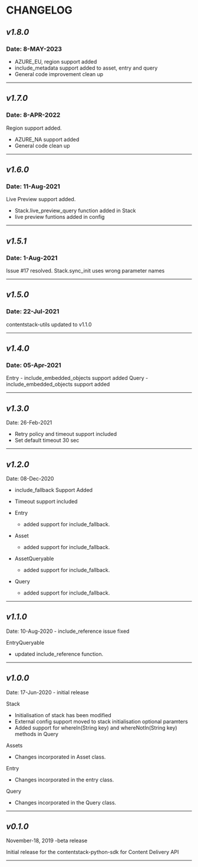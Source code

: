 # CHANGELOG

## _v1.8.0_

### **Date: 8-MAY-2023**

- AZURE_EU, region support added
- include_metadata support added to asset, entry and query
- General code improvement clean up

---

## _v1.7.0_

### **Date: 8-APR-2022**

Region support added.

- AZURE_NA support added
- General code clean up

---

## _v1.6.0_

### **Date: 11-Aug-2021**

Live Preview support added.

- Stack.live_preview_query function added in Stack
- live preview funtions added in config

---

## _v1.5.1_

### **Date: 1-Aug-2021**

Issue #17 resolved.
Stack.sync_init uses wrong parameter names

---

## _v1.5.0_

### **Date: 22-Jul-2021**

contentstack-utils updated to v1.1.0

---

## _v1.4.0_

### **Date: 05-Apr-2021**

Entry - include_embedded_objects support added
Query - include_embedded_objects support added

---

## _v1.3.0_

Date: 26-Feb-2021

- Retry policy and timeout support included
- Set default timeout 30 sec

---

## _v1.2.0_

Date: 08-Dec-2020

- include_fallback Support Added
- Timeout support included

- Entry
    - added support for include_fallback.
- Asset
    - added support for include_fallback.
- AssetQueryable
    - added support for include_fallback.
- Query
    - added support for include_fallback.

---

## _v1.1.0_

Date: 10-Aug-2020 - include_reference issue fixed

EntryQueryable

- updated include_reference function.

---

## _v1.0.0_

Date: 17-Jun-2020 - initial release

Stack

- Initialisation of stack has been modified
- External config support moved to stack initialisation optional paramters
- Added support for whereIn(String key) and whereNotIn(String key) methods in Query

Assets

- Changes incorporated in Asset class.

Entry

- Changes incorporated in the entry class.

Query

- Changes incorporated in the Query class.

---

## _v0.1.0_

November-18, 2019 -beta release

Initial release for the contentstack-python-sdk for Content Delivery API

---
